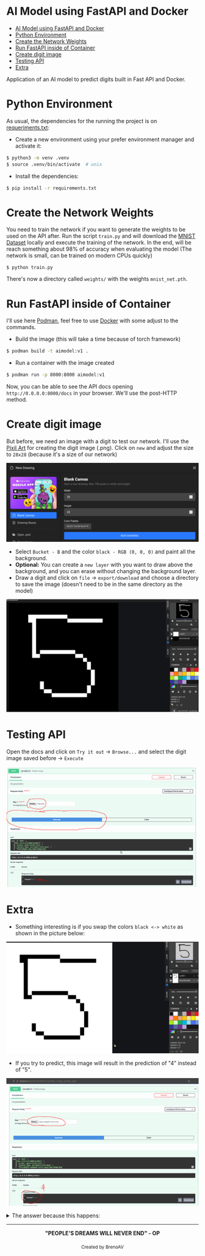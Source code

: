 # AI Model using FastAPI and Docker

- [AI Model using FastAPI and Docker](#ai-model-using-fastapi-and-docker)
- [Python Environment](#python-environment)
- [Create the Network Weights](#create-the-network-weights)
- [Run FastAPI inside of Container](#run-fastapi-inside-of-container)
- [Create digit image](#create-digit-image)
- [Testing API](#testing-api)
- [Extra](#extra)


Application of an AI model to predict digits built in Fast API and Docker.

# Python Environment

As usual, the dependencies for the running the project is on [requeriments.txt](requeriments.txt):

- Create a new environment using your prefer environment manager and activate it:
 
```bash
$ python3 -m venv .venv
$ source .venv/bin/activate  # unix
```

- Install the dependencies:

```bash
$ pip install -r requirements.txt
```

# Create the Network Weights

You need to train the network if you want to generate the weights to be used on the API after. Run the script `train.py` and will download the [MNIST Dataset](https://en.wikipedia.org/wiki/MNIST_database) locally and execute the training of the network. In the end, will be reach something about 98% of accuracy when evaluating the model (The network is small, can be trained on modern CPUs quickly)

```
$ python train.py
```

There's now a directory called `weights/` with the weights `mnist_net.pth`.

# Run FastAPI inside of Container

I'll use here [Podman](https://docs.podman.io/en/latest/), feel free to use [Docker](https://docs.docker.com/get-started/overview/) with some adjust to the commands.

- Build the image (this will take a time because of torch framework)

```bash
$ podman build -t aimodel:v1 .
```

- Run a container with the image created

```bash
$ podman run -p 8000:8000 aimodel:v1
```

Now, you can be able to see the API docs opening `http://0.0.0.0:8000/docs` in your browser. We'll use the post-HTTP method. 

# Create digit image

But before, we need an image with a digit to test our network. I'll use the [Pixil Art](https://www.pixilart.com/draw) for creating the digit image (.png). Click on `new` and adjust the size to `28x28` (because it's a size of our network)

![New draw window](imgs/pixil-art-1)

- Select `Bucket - B` and the color `black - RGB (0, 0, 0)` and paint all the background.
- **Optional:** You can create a `new layer` with you want to draw above the background, and you can erase without changing the background layer.
- Draw a digit and click on `file` &rarr; `export/download` and choose a directory to save the image (doesn't need to be in the same directory as the model)

![Example of digit](imgs/pixil-art-2)

# Testing API

Open the docs and click on `Try it out` &rarr; `Browse...` and select the digit image saved before &rarr; `Execute`

![Final result test on API](imgs/api-post.png)

# Extra

- Something interesting is if you swap the colors `black <-> white` as shown in the picture below:

![Swapping colors](imgs/pixil-art-3.png)

- If you try to predict, this image will result in the prediction of "4" instead of "5".

![Predicting swapped colors image](imgs/api-post-2.png)

<details> 
  <summary>The answer because this happens:</summary>
   The trained data the background is black, and we're try predicting a image that is out of distribution. You can read more here: <a href="https://d2l.ai/chapter_linear-classification/environment-and-distribution-shift.html"> 4.7. Environment and Distribution Shift</a>
</details>

---
<div align="center">
  <strong>"PEOPLE'S DREAMS WILL NEVER END" - OP</strong>
</div>
<p align="center">
  <sub>Created by BrenoAV</sub>
</p>
